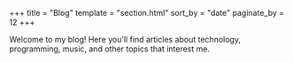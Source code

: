 +++
title = "Blog"
template = "section.html"
sort_by = "date"
paginate_by = 12
+++

Welcome to my blog! Here you'll find articles about technology, programming,
music, and other topics that interest me.
